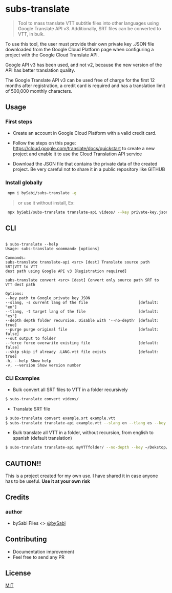 # subs-translate

> Tool to mass translate VTT subtitle files into other languages using Google Translate API v3. Additionally, SRT files can be converted to VTT, in bulk.

To use this tool, the user must provide their own private key .JSON file downloaded from the Google Cloud Platform page when configuring a project with the Google Cloud Translate API.

Google API v3 has been used, and not v2, because the new version of the API has better translation quality.

The Google Translate API v3 can be used free of charge for the first 12 months after registration, a credit card is required and has a translation limit of 500,000 monthly characters.

## Usage

### First steps

* Create an account in Google Cloud Platform with a valid credit card.

* Follow the steps on this page: https://cloud.google.com/translate/docs/quickstart to create a new project and enable it to use the Cloud Translation API service

* Download the JSON file that contains the private data of the created project. Be very careful not to share it in a public repository like GITHUB

### Install globally

```bash
 npm i bySabi/subs-translate -g
```

> or use it without install, Ex:

```bash
 npx bySabi/subs-translate translate-api videos/ --key private-key.json
```

## CLI
```

$ subs-translate --help
Usage: subs-translate <command> [options]

Commands:
subs-translate translate-api <src> [dest] Translate source path SRT|VTT to VTT
dest path using Google API v3 [Registration required]

subs-translate convert <src> [dest] Convert only source path SRT to VTT dest path

Options:
--key path to Google private key JSON
--slang, -s current lang of the file 					  [default: "en"]
--tlang, -t target lang of the file 					  [default: "es"]
--depth depth folder recursion. Disable with '--no-depth' [default: true]
--purge purge original file 							  [default: false]
--out output to folder  
--force force overwrite existing file 					  [default: false]
--skip skip if already .LANG.vtt file exists 			  [default: true]
-h, --help Show help  
-v, --version Show version number

```

### CLI Examples

* Bulk convert all SRT files to VTT in a folder recursively
```bash
$ subs-translate convert videos/
```

* Translate SRT file
```bash
$ subs-translate convert example.srt example.vtt
$ subs-translate translate-api example.vtt --slang en --tlang es --key ~/Dekstop/private-key.json
```

* Bulk translate all VTT in a folder, without recursion, from english to spanish (default translation)
```bash
$ subs-translate translate-api myVTTfolder/ --no-depth --key ~/Dekstop/private-key.json
```

## CAUTION!!

This is a project created for my own use. I have shared it in case anyone has to be useful. **Use it at your own risk**

## Credits

### author

- bySabi Files <> [@bySabi](https://github.com/bySabi)

## Contributing

- Documentation improvement
- Feel free to send any PR

## License

[MIT](./LICENSE)
```
